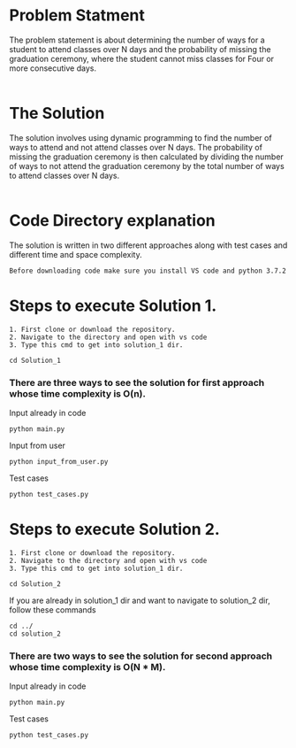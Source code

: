 # Problem Statment

The problem statement is about determining the number of ways for a student to attend classes over N days and the probability of missing the graduation ceremony, where the student cannot miss classes for Four or more consecutive days.
<br></br>

# The Solution

The solution involves using dynamic programming to find the number of ways to attend and not attend classes over N days. The probability of missing the graduation ceremony is then calculated by dividing the number of ways to not attend the graduation ceremony by the total number of ways to attend classes over N days.
<br></br>

# Code Directory explanation

The solution is written in two different approaches along with test cases and different time and space complexity.

```Before downloading code make sure you install VS code and python 3.7.2 ```

# Steps to execute Solution 1.

    1. First clone or download the repository.
    2. Navigate to the directory and open with vs code
    3. Type this cmd to get into solution_1 dir.

```
cd Solution_1
```

### There are three ways to see the solution for first approach whose time complexity is O(n).


Input already in code

```
python main.py
```
Input from user
```
python input_from_user.py
````

Test cases
```
python test_cases.py
```

# Steps to execute Solution 2.

    1. First clone or download the repository.
    2. Navigate to the directory and open with vs code
    3. Type this cmd to get into solution_1 dir.

```
cd Solution_2
```
If you are already in solution_1 dir and want to navigate to solution_2 dir, follow these commands

```
cd ../
cd solution_2
```
### There are two ways to see the solution for second approach whose time complexity is O(N * M).

Input already in code
```
python main.py
```

Test cases
```
python test_cases.py
```
<br></br>


